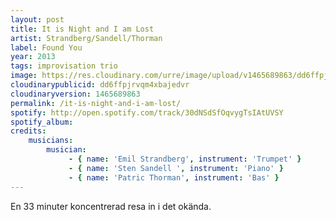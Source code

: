 ```yaml
---
layout: post
title: It is Night and I am Lost
artist: Strandberg/Sandell/Thorman
label: Found You
year: 2013
tags: improvisation trio
image: https://res.cloudinary.com/urre/image/upload/v1465689863/dd6ffpjrvqm4xbajedvr.png
cloudinarypublicid: dd6ffpjrvqm4xbajedvr
cloudinaryversion: 1465689863
permalink: /it-is-night-and-i-am-lost/
spotify: http://open.spotify.com/track/30dNSdSfOqvygTsIAtUVSY
spotify_album: 
credits:
    musicians:
        musician:
             - { name: 'Emil Strandberg', instrument: 'Trumpet' }
             - { name: 'Sten Sandell ', instrument: 'Piano' }
             - { name: 'Patric Thorman', instrument: 'Bas' }
---
```


En 33 minuter koncentrerad resa in i det okända.
